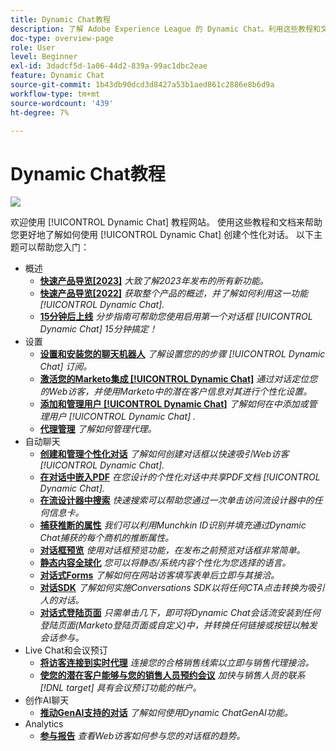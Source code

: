 ```yaml
---
title: Dynamic Chat教程
description: 了解 Adobe Experience League 的 Dynamic Chat。利用这些教程和文档，您可以进一步了解如何使用 Dynamic Chat 创建个性化对话。
doc-type: overview-page
role: User
level: Beginner
exl-id: 3dadcf5d-1a06-44d2-839a-99ac1dbc2eae
feature: Dynamic Chat
source-git-commit: 1b43db90dcd3d8427a53b1aed861c2886e8b6d9a
workflow-type: tm+mt
source-wordcount: '439'
ht-degree: 7%

---
```


# Dynamic Chat教程

![](assets/dynamic-chat-header.png)

欢迎使用 [!UICONTROL Dynamic Chat]  教程网站。 使用这些教程和文档来帮助您更好地了解如何使用 [!UICONTROL Dynamic Chat]  创建个性化对话。 以下主题可以帮助您入门：

* 概述
   * **[快速产品导览[2023]](product-tour.md)**
     *大致了解2023年发布的所有新功能。*
   * **[快速产品导览[2022]](product-tour.md)**
     *获取整个产品的概述，并了解如何利用这一功能 [!UICONTROL Dynamic Chat].*
   * **[15分钟后上线](go-live-in-15-minutes.md)**
     *分步指南可帮助您使用启用第一个对话框 [!UICONTROL Dynamic Chat]  15分钟搞定！*
* 设置
   * **[设置和安装您的聊天机器人](setup.md)**
     *了解设置您的的步骤 [!UICONTROL Dynamic Chat]  订阅。*
   * **[激活您的Marketo集成 [!UICONTROL Dynamic Chat]](marketo-integration.md)**
     *通过对话定位您的Web访客，并使用Marketo中的潜在客户信息对其进行个性化设置。*
   * **[添加和管理用户 [!UICONTROL Dynamic Chat]](user-management.md)**
     *了解如何在中添加或管理用户 [!UICONTROL Dynamic Chat] .*
   * **[代理管理](agent-management.md)**
     *了解如何管理代理。*
* 自动聊天
   * **[创建和管理个性化对话](dialogue-management.md)**
     *了解如何创建对话框以快速吸引Web访客 [!UICONTROL Dynamic Chat].*
   * **[在对话中嵌入PDF](document-cloud-integration.md)**
     *在您设计的个性化对话中共享PDF文档 [!UICONTROL Dynamic Chat].*
   * **[在流设计器中搜索](search-in-stream-designer.md)**
     *快速搜索可以帮助您通过一次单击访问流设计器中的任何信息卡。*
   * **[捕获推断的属性](capture-inferred-attributes.md)**
     *我们可以利用Munchkin ID识别并填充通过Dynamic Chat捕获的每个商机的推断属性。*
   * **[对话框预览](dialogue-preview.md)**
     *使用对话框预览功能，在发布之前预览对话框非常简单。*
   * **[静态内容全球化](globalization-of-static-content.md)**
     *您可以将静态/系统内容个性化为您选择的语言。*
   * **[对话式Forms](conversational-forms.md)**
     *了解如何在网站访客填写表单后立即与其接洽。*
   * **[对话SDK](conversations-sdk.md)**
     *了解如何实施Conversations SDK以将任何CTA点击转换为吸引人的对话。*
   * **[对话式登陆页面](conversational-landing-pages.md)**
     *只需单击几下，即可将Dynamic Chat会话流安装到任何登陆页面(Marketo登陆页面或自定义)中，并转换任何链接或按钮以触发会话参与。*
* Live Chat和会议预订
   * **[将访客连接到实时代理](connect-visitors-to-live-agents.md)**
     *连接您的合格销售线索以立即与销售代理接洽。*
   * **[使您的潜在客户能够与您的销售人员预约会议](meeting-booking.md)**
     *加快与销售人员的联系 [!DNL target] 具有会议预订功能的帐户。*
* 创作AI聊天
   * **[推动GenAI支持的对话](gen-ai-features.md)**
     *了解如何使用Dynamic ChatGenAI功能。*
* Analytics
   * **[参与报告](engagement-report.md)**
     *查看Web访客如何参与您的对话框的趋势。*
